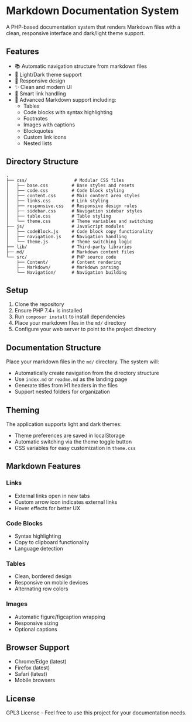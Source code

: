 # Markdown Documentation System

A PHP-based documentation system that renders Markdown files with a clean, responsive interface and dark/light theme support.

## Features

- 📚 Automatic navigation structure from markdown files
- 🎨 Light/Dark theme support
- 📱 Responsive design
- ✨ Clean and modern UI
- 🔗 Smart link handling
- 📝 Advanced Markdown support including:
  - Tables
  - Code blocks with syntax highlighting
  - Footnotes
  - Images with captions
  - Blockquotes
  - Custom link icons
  - Nested lists

## Directory Structure

```
.
├── css/                  # Modular CSS files
│   ├── base.css         # Base styles and resets
│   ├── code.css         # Code block styling
│   ├── content.css      # Main content area styles
│   ├── links.css        # Link styling
│   ├── responsive.css   # Responsive design rules
│   ├── sidebar.css      # Navigation sidebar styles
│   ├── table.css        # Table styling
│   └── theme.css        # Theme variables and switching
├── js/                  # JavaScript modules
│   ├── codeBlock.js     # Code block copy functionality
│   ├── navigation.js    # Navigation handling
│   └── theme.js         # Theme switching logic
├── lib/                 # Third-party libraries
├── md/                  # Markdown content files
└── src/                 # PHP source code
    ├── Content/         # Content rendering
    ├── Markdown/        # Markdown parsing
    └── Navigation/      # Navigation building
```

## Setup

1. Clone the repository
2. Ensure PHP 7.4+ is installed
3. Run `composer install` to install dependencies
4. Place your markdown files in the `md/` directory
5. Configure your web server to point to the project directory

## Documentation Structure

Place your markdown files in the `md/` directory. The system will:
- Automatically create navigation from the directory structure
- Use `index.md` or `readme.md` as the landing page
- Generate titles from H1 headers in the files
- Support nested folders for organization

## Theming

The application supports light and dark themes:
- Theme preferences are saved in localStorage
- Automatic switching via the theme toggle button
- CSS variables for easy customization in `theme.css`

## Markdown Features

### Links
- External links open in new tabs
- Custom arrow icon indicates external links
- Hover effects for better UX

### Code Blocks
- Syntax highlighting
- Copy to clipboard functionality
- Language detection

### Tables
- Clean, bordered design
- Responsive on mobile devices
- Alternating row colors

### Images
- Automatic figure/figcaption wrapping
- Responsive sizing
- Optional captions

## Browser Support

- Chrome/Edge (latest)
- Firefox (latest)
- Safari (latest)
- Mobile browsers

## License

GPL3 License - Feel free to use this project for your documentation needs.
